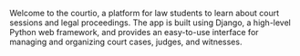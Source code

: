 Welcome to the courtio, a platform for law students to learn about court sessions and legal proceedings. The app is built using Django, a high-level Python web framework, and provides an easy-to-use interface for managing and organizing court cases, judges, and witnesses.
